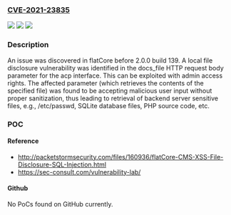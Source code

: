 ### [CVE-2021-23835](https://cve.mitre.org/cgi-bin/cvename.cgi?name=CVE-2021-23835)
![](https://img.shields.io/static/v1?label=Product&message=n%2Fa&color=blue)
![](https://img.shields.io/static/v1?label=Version&message=n%2Fa&color=blue)
![](https://img.shields.io/static/v1?label=Vulnerability&message=n%2Fa&color=brighgreen)

### Description

An issue was discovered in flatCore before 2.0.0 build 139. A local file disclosure vulnerability was identified in the docs_file HTTP request body parameter for the acp interface. This can be exploited with admin access rights. The affected parameter (which retrieves the contents of the specified file) was found to be accepting malicious user input without proper sanitization, thus leading to retrieval of backend server sensitive files, e.g., /etc/passwd, SQLite database files, PHP source code, etc.

### POC

#### Reference
- http://packetstormsecurity.com/files/160936/flatCore-CMS-XSS-File-Disclosure-SQL-Injection.html
- https://sec-consult.com/vulnerability-lab/

#### Github
No PoCs found on GitHub currently.

